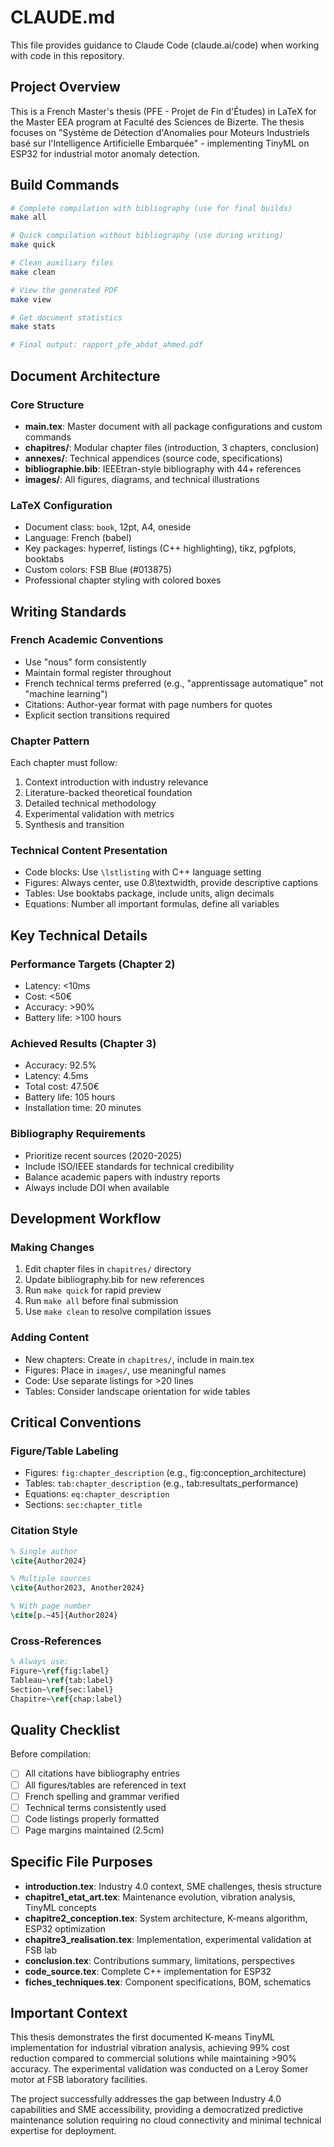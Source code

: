 # CLAUDE.md

This file provides guidance to Claude Code (claude.ai/code) when working with code in this repository.

## Project Overview

This is a French Master's thesis (PFE - Projet de Fin d'Études) in LaTeX for the Master EEA program at Faculté des Sciences de Bizerte. The thesis focuses on "Système de Détection d'Anomalies pour Moteurs Industriels basé sur l'Intelligence Artificielle Embarquée" - implementing TinyML on ESP32 for industrial motor anomaly detection.

## Build Commands

```bash
# Complete compilation with bibliography (use for final builds)
make all

# Quick compilation without bibliography (use during writing)
make quick

# Clean auxiliary files
make clean

# View the generated PDF
make view

# Get document statistics
make stats

# Final output: rapport_pfe_abdat_ahmed.pdf
```

## Document Architecture

### Core Structure
- **main.tex**: Master document with all package configurations and custom commands
- **chapitres/**: Modular chapter files (introduction, 3 chapters, conclusion)
- **annexes/**: Technical appendices (source code, specifications)
- **bibliographie.bib**: IEEEtran-style bibliography with 44+ references
- **images/**: All figures, diagrams, and technical illustrations

### LaTeX Configuration
- Document class: `book`, 12pt, A4, oneside
- Language: French (babel)
- Key packages: hyperref, listings (C++ highlighting), tikz, pgfplots, booktabs
- Custom colors: FSB Blue (#013875)
- Professional chapter styling with colored boxes

## Writing Standards

### French Academic Conventions
- Use "nous" form consistently
- Maintain formal register throughout
- French technical terms preferred (e.g., "apprentissage automatique" not "machine learning")
- Citations: Author-year format with page numbers for quotes
- Explicit section transitions required

### Chapter Pattern
Each chapter must follow:
1. Context introduction with industry relevance
2. Literature-backed theoretical foundation
3. Detailed technical methodology
4. Experimental validation with metrics
5. Synthesis and transition

### Technical Content Presentation
- Code blocks: Use `\lstlisting` with C++ language setting
- Figures: Always center, use 0.8\textwidth, provide descriptive captions
- Tables: Use booktabs package, include units, align decimals
- Equations: Number all important formulas, define all variables

## Key Technical Details

### Performance Targets (Chapter 2)
- Latency: <10ms
- Cost: <50€
- Accuracy: >90%
- Battery life: >100 hours

### Achieved Results (Chapter 3)
- Accuracy: 92.5%
- Latency: 4.5ms
- Total cost: 47.50€
- Battery life: 105 hours
- Installation time: 20 minutes

### Bibliography Requirements
- Prioritize recent sources (2020-2025)
- Include ISO/IEEE standards for technical credibility
- Balance academic papers with industry reports
- Always include DOI when available

## Development Workflow

### Making Changes
1. Edit chapter files in `chapitres/` directory
2. Update bibliography.bib for new references
3. Run `make quick` for rapid preview
4. Run `make all` before final submission
5. Use `make clean` to resolve compilation issues

### Adding Content
- New chapters: Create in `chapitres/`, include in main.tex
- Figures: Place in `images/`, use meaningful names
- Code: Use separate listings for >20 lines
- Tables: Consider landscape orientation for wide tables

## Critical Conventions

### Figure/Table Labeling
- Figures: `fig:chapter_description` (e.g., fig:conception_architecture)
- Tables: `tab:chapter_description` (e.g., tab:resultats_performance)
- Equations: `eq:chapter_description`
- Sections: `sec:chapter_title`

### Citation Style
```latex
% Single author
\cite{Author2024}

% Multiple sources
\cite{Author2023, Another2024}

% With page number
\cite[p.~45]{Author2024}
```

### Cross-References
```latex
% Always use:
Figure~\ref{fig:label}
Tableau~\ref{tab:label}
Section~\ref{sec:label}
Chapitre~\ref{chap:label}
```

## Quality Checklist

Before compilation:
- [ ] All citations have bibliography entries
- [ ] All figures/tables are referenced in text
- [ ] French spelling and grammar verified
- [ ] Technical terms consistently used
- [ ] Code listings properly formatted
- [ ] Page margins maintained (2.5cm)

## Specific File Purposes

- **introduction.tex**: Industry 4.0 context, SME challenges, thesis structure
- **chapitre1_etat_art.tex**: Maintenance evolution, vibration analysis, TinyML concepts
- **chapitre2_conception.tex**: System architecture, K-means algorithm, ESP32 optimization
- **chapitre3_realisation.tex**: Implementation, experimental validation at FSB lab
- **conclusion.tex**: Contributions summary, limitations, perspectives
- **code_source.tex**: Complete C++ implementation for ESP32
- **fiches_techniques.tex**: Component specifications, BOM, schematics

## Important Context

This thesis demonstrates the first documented K-means TinyML implementation for industrial vibration analysis, achieving 99% cost reduction compared to commercial solutions while maintaining >90% accuracy. The experimental validation was conducted on a Leroy Somer motor at FSB laboratory facilities.

The project successfully addresses the gap between Industry 4.0 capabilities and SME accessibility, providing a democratized predictive maintenance solution requiring no cloud connectivity and minimal technical expertise for deployment.